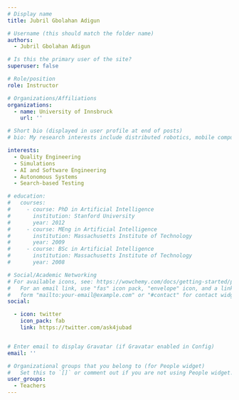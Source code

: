 ```yaml
---
# Display name
title: Jubril Gbolahan Adigun

# Username (this should match the folder name)
authors:
  - Jubril Gbolahan Adigun

# Is this the primary user of the site?
superuser: false

# Role/position
role: Instructor

# Organizations/Affiliations
organizations:
  - name: University of Innsbruck
    url: ''

# Short bio (displayed in user profile at end of posts)
# bio: My research interests include distributed robotics, mobile computing and programmable matter.

interests:
  - Quality Engineering
  - Simulations
  - AI and Software Engineering
  - Autonomous Systems
  - Search-based Testing

# education:
#   courses:
#     - course: PhD in Artificial Intelligence
#       institution: Stanford University
#       year: 2012
#     - course: MEng in Artificial Intelligence
#       institution: Massachusetts Institute of Technology
#       year: 2009
#     - course: BSc in Artificial Intelligence
#       institution: Massachusetts Institute of Technology
#       year: 2008

# Social/Academic Networking
# For available icons, see: https://wowchemy.com/docs/getting-started/page-builder/#icons
#   For an email link, use "fas" icon pack, "envelope" icon, and a link in the
#   form "mailto:your-email@example.com" or "#contact" for contact widget.
social:

  - icon: twitter
    icon_pack: fab
    link: https://twitter.com/ask4jubad


# Enter email to display Gravatar (if Gravatar enabled in Config)
email: ''

# Organizational groups that you belong to (for People widget)
#   Set this to `[]` or comment out if you are not using People widget.
user_groups:
  - Teachers
--- 
```

